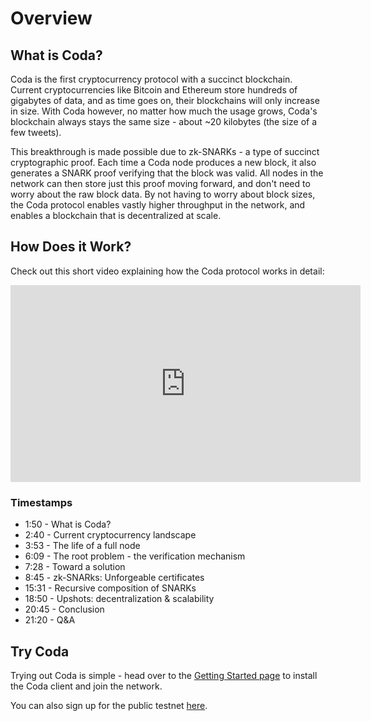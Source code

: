 # Overview

## What is Coda?

Coda is the first cryptocurrency protocol with a succinct blockchain. Current cryptocurrencies like Bitcoin and Ethereum store hundreds of gigabytes of data, and as time goes on, their blockchains will only increase in size. With Coda however, no matter how much the usage grows, Coda's blockchain always stays the same size - about ~20 kilobytes (the size of a few tweets).

This breakthrough is made possible due to zk-SNARKs - a type of succinct cryptographic proof. Each time a Coda node produces a new block, it also generates a SNARK proof verifying that the block was valid. All nodes in the network can then store just this proof moving forward, and don't need to worry about the raw block data. By not having to worry about block sizes, the Coda protocol enables vastly higher throughput in the network, and enables a blockchain that is decentralized at scale.

## How Does it Work?

Check out this short video explaining how the Coda protocol works in detail:

<iframe id="youtube-iframe" width="560" height="315" src="https://www.youtube-nocookie.com/embed/eWVGATxEB6M?start=100&enablejsapi=1&rel=0" frameborder="0" allow="accelerometer; autoplay; encrypted-media; gyroscope; picture-in-picture" allowfullscreen></iframe>

### Timestamps

- <a onClick="seekTo(110)">1:50 - What is Coda?</a>
- <a onClick="seekTo(160)">2:40 - Current cryptocurrency landscape</a>
- <a onClick="seekTo(233)">3:53 - The life of a full node</a>
- <a onClick="seekTo(369)">6:09 - The root problem - the verification mechanism</a>
- <a onClick="seekTo(448)">7:28 - Toward a solution</a>
- <a onClick="seekTo(525)">8:45 - zk-SNARks: Unforgeable certificates</a>
- <a onClick="seekTo(931)">15:31 - Recursive composition of SNARKs</a>
- <a onClick="seekTo(1130)">18:50 - Upshots: decentralization & scalability</a>
- <a onClick="seekTo(1245)">20:45 - Conclusion</a>
- <a onClick="seekTo(1280)">21:20 - Q&A</a>

## Try Coda

Trying out Coda is simple - head over to the [Getting Started page](/docs/getting-started/) to install the Coda client and join the network.

You can also sign up for the public testnet [here](https://bit.ly/TestnetForm).

<script>
      var player;
      function onYouTubeIframeAPIReady() {
        player = new YT.Player('youtube-iframe', {
          events: {
            'onError': onPlayerError,
          }
        });
      }
      
      var tag = document.createElement('script');
      tag.src = "https://www.youtube.com/iframe_api";
      var firstScriptTag = document.getElementsByTagName('script')[0];
      firstScriptTag.parentNode.insertBefore(tag, firstScriptTag);

      function onPlayerError(event) {
        console.error("Error with Youtube player");
      }
      function seekTo(seconds) {
        player.seekTo(seconds);
      }
</script>
